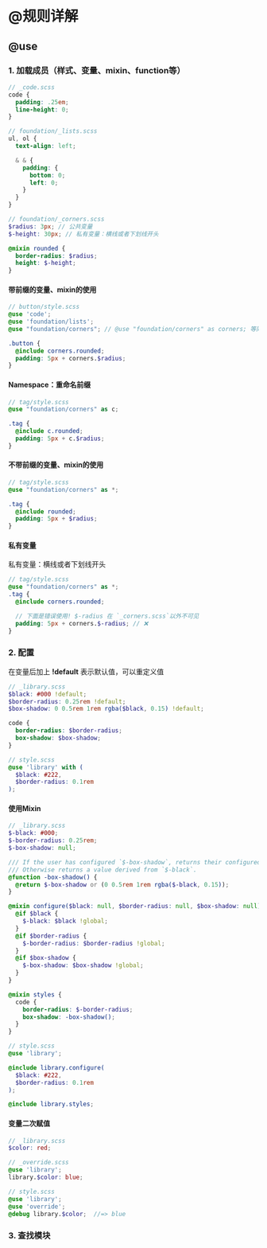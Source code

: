 # @规则详解

## @use

### 1. 加载成员（样式、变量、mixin、function等）
```scss
// _code.scss
code {
  padding: .25em;
  line-height: 0;
}
```
```scss
// foundation/_lists.scss
ul, ol {
  text-align: left;

  & & {
    padding: {
      bottom: 0;
      left: 0;
    }
  }
}
```
```scss
// foundation/_corners.scss
$radius: 3px; // 公共变量
$-height: 30px; // 私有变量：横线或者下划线开头

@mixin rounded {
  border-radius: $radius;
  height: $-height;
}
```

#### **带前缀的变量、mixin的使用**
```scss
// button/style.scss
@use 'code';
@use 'foundation/lists';
@use "foundation/corners"; // @use "foundation/corners" as corners; 等同

.button {
  @include corners.rounded;
  padding: 5px + corners.$radius;
}
```

#### **Namespace：重命名前缀**
```scss
// tag/style.scss
@use "foundation/corners" as c;

.tag {
  @include c.rounded;
  padding: 5px + c.$radius;
}
```

#### **不带前缀的变量、mixin的使用**
```scss
// tag/style.scss
@use "foundation/corners" as *;

.tag {
  @include rounded;
  padding: 5px + $radius;
}
```

#### 私有变量
私有变量：横线或者下划线开头
```scss
// tag/style.scss
@use "foundation/corners" as *;
.tag {
  @include corners.rounded;

  // 下面是错误使用! $-radius 在 `_corners.scss`以外不可见
  padding: 5px + corners.$-radius; // ❌
}
```

### 2. 配置
在变量后加上 **!default** 表示默认值，可以重定义值
```scss
// _library.scss
$black: #000 !default;
$border-radius: 0.25rem !default;
$box-shadow: 0 0.5rem 1rem rgba($black, 0.15) !default;

code {
  border-radius: $border-radius;
  box-shadow: $box-shadow;
}
```
```scss
// style.scss
@use 'library' with (
  $black: #222,
  $border-radius: 0.1rem
);
```

#### 使用Mixin
```scss
// _library.scss
$-black: #000;
$-border-radius: 0.25rem;
$-box-shadow: null;

/// If the user has configured `$-box-shadow`, returns their configured value.
/// Otherwise returns a value derived from `$-black`.
@function -box-shadow() {
  @return $-box-shadow or (0 0.5rem 1rem rgba($-black, 0.15));
}

@mixin configure($black: null, $border-radius: null, $box-shadow: null) {
  @if $black {
    $-black: $black !global;
  }
  @if $border-radius {
    $-border-radius: $border-radius !global;
  }
  @if $box-shadow {
    $-box-shadow: $box-shadow !global;
  }
}

@mixin styles {
  code {
    border-radius: $-border-radius;
    box-shadow: -box-shadow();
  }
}
```
```scss
// style.scss
@use 'library';

@include library.configure(
  $black: #222,
  $border-radius: 0.1rem
);

@include library.styles;
```

#### 变量二次赋值
```scss
// _library.scss
$color: red;
```
```scss
// _override.scss
@use 'library';
library.$color: blue;
```
```scss
// style.scss
@use 'library';
@use 'override';
@debug library.$color;  //=> blue
```

### 3. 查找模块











